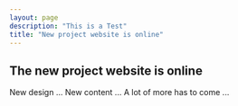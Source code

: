```yaml
---
layout: page
description: "This is a Test"
title: "New project website is online"
---
```


## The new project website is online
 
New design ... New content ... A lot of more has to come ...

